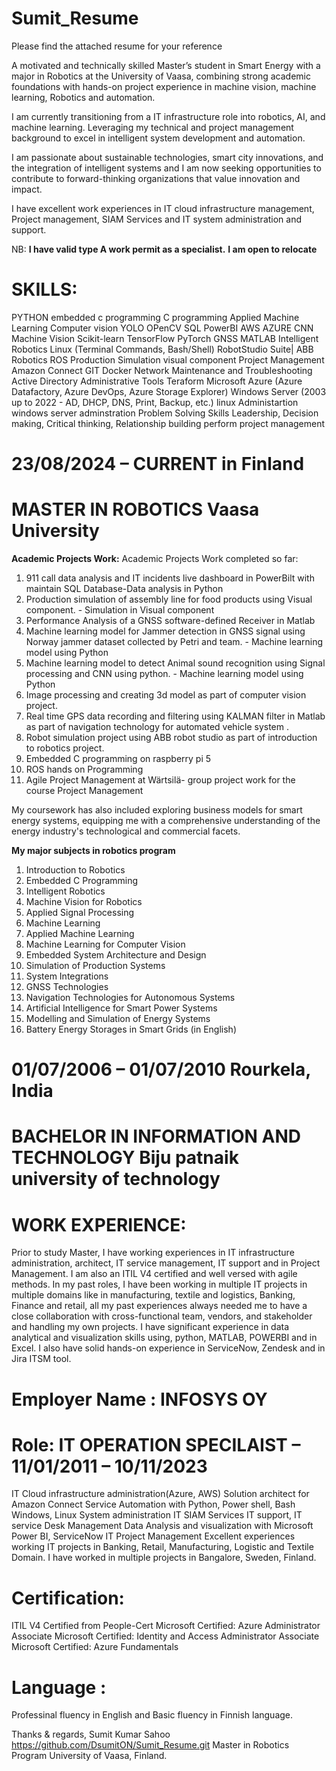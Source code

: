 # Sumit_Resume
Please find the attached resume for your reference
 
A motivated and technically skilled Master’s student in Smart Energy with a major in Robotics at the University of Vaasa, combining strong academic foundations with hands-on project experience in machine vision, machine learning, Robotics and automation.

I am currently transitioning from a IT infrastructure role into robotics, AI, and machine learning. Leveraging my technical and project management background to excel in intelligent system development and automation.

I am passionate about sustainable technologies, smart city innovations, and the integration of intelligent systems and I am now seeking opportunities to contribute to forward-thinking organizations that value innovation and impact.

I have excellent work experiences in IT cloud infrastructure management, Project management, SIAM Services and IT system administration and support.

NB: 
**I have valid type A work permit as a specialist.**
**I am open to relocate**

# SKILLS:
PYTHON embedded c programming C programming Applied Machine Learning Computer vision YOLO OPenCV SQL PowerBI AWS AZURE CNN Machine Vision Scikit-learn TensorFlow PyTorch GNSS MATLAB Intelligent Robotics Linux (Terminal Commands, Bash/Shell) RobotStudio Suite| ABB Robotics ROS Production Simulation visual component Project Management Amazon Connect GIT Docker Network Maintenance and
Troubleshooting Active Directory Administrative Tools Teraform Microsoft Azure (Azure Datafactory, Azure DevOps, Azure Storage Explorer) Windows Server (2003 up to 2022 - AD, DHCP, DNS, Print, Backup, etc.) linux Administartion windows server adminstration Problem Solving Skills Leadership, Decision making, Critical thinking, Relationship building perform project management

# 23/08/2024 – CURRENT in Finland
# MASTER IN ROBOTICS Vaasa University
 **Academic Projects Work:**
Academic Projects Work completed so far:
1. 911 call data analysis and IT incidents live dashboard in PowerBilt with maintain SQL Database-Data analysis in Python
2. Production simulation of assembly line for food products using Visual component. - Simulation in Visual component
3. Performance Analysis of a GNSS software-defined Receiver in Matlab
4. Machine learning model for Jammer detection in GNSS signal using Norway jammer dataset collected by Petri and team. - Machine learning model using Python
5. Machine learning model to detect Animal sound recognition using Signal processing and CNN using python. - Machine learning model using Python
6. Image processing and creating 3d model as part of computer vision project.
7. Real time GPS data recording and filtering using KALMAN filter in Matlab as part of navigation technology for automated vehicle system .
8. Robot simulation project using ABB robot studio as part of introduction to robotics project.
9. Embedded C programming on raspberry pi 5
10. ROS hands on Programming
11. Agile Project Management at Wärtsilä- group project work for the course Project Management

My coursework has also included exploring business models for smart energy systems, equipping me with a comprehensive understanding of the energy industry's technological and commercial facets.

**My major subjects in robotics program**
1. Introduction to Robotics      
2. Embedded C Programming  
3. Intelligent Robotics
4. Machine Vision for Robotics
5. Applied Signal Processing     
6. Machine Learning
7. Applied Machine Learning
8. Machine Learning for Computer Vision
9. Embedded System Architecture and Design   
10. Simulation of Production Systems    
11. System Integrations
12. GNSS Technologies
13. Navigation Technologies for Autonomous Systems  
14. Artificial Intelligence for Smart Power Systems 
15. Modelling and Simulation of Energy Systems 
16. Battery Energy Storages in Smart Grids (in English)

# 01/07/2006 – 01/07/2010 Rourkela, India
# BACHELOR IN INFORMATION AND TECHNOLOGY Biju patnaik university of technology


# WORK EXPERIENCE: 
Prior to study Master, I have working experiences in IT infrastructure administration, architect, IT service management, IT support and in Project Management. I am also an ITIL V4 certified and well versed with agile methods.
In my past roles, I have been working in multiple IT projects in multiple domains like in manufacturing, textile and logistics, Banking, Finance and retail, all my past experiences always needed me to have a close collaboration with cross-functional team, vendors, and stakeholder and handling my own projects. I have significant experience in data analytical and visualization skills using, python, MATLAB, POWERBI and in Excel. I also have solid hands-on experience in ServiceNow, Zendesk and in Jira ITSM tool.

# Employer Name :  INFOSYS OY
# Role: IT OPERATION SPECILAIST – 11/01/2011 – 10/11/2023
IT Cloud infrastructure administration(Azure, AWS)
Solution architect for Amazon Connect Service
Automation with Python, Power shell, Bash
Windows, Linux System administration
IT SIAM Services
IT support, IT service Desk Management
Data Analysis and visualization with Microsoft Power BI, ServiceNow
IT Project Management
Excellent experiences working IT projects in Banking, Retail, Manufacturing, Logistic and Textile Domain.
I have worked in multiple projects in Bangalore, Sweden, Finland.
# Certification:
ITIL V4 Certified from People-Cert
Microsoft Certified: Azure Administrator Associate
Microsoft Certified: Identity and Access Administrator Associate
Microsoft Certified: Azure Fundamentals
 
# Language :
Professinal fluency in English and Basic fluency in Finnish language.

Thanks & regards,
Sumit Kumar Sahoo
https://github.com/DsumitON/Sumit_Resume.git
Master in Robotics Program
University of Vaasa, Finland.


